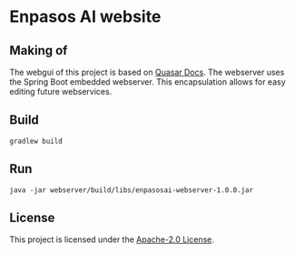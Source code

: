 # Enpasos AI website

## Making of

The webgui of this project is based on [Quasar Docs](https://quasar.dev/docs/).
The webserver uses the Spring Boot embedded webserver. 
This encapsulation allows for easy editing future webservices. 


## Build
```
gradlew build
```

## Run  

``` 
java -jar webserver/build/libs/enpasosai-webserver-1.0.0.jar  
```

## License

This project is licensed under the [Apache-2.0 License](platform/LICENSE).
